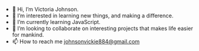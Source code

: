 - 👋 Hi, I’m Victoria Johnson.
- 👀 I’m interested in learning new things, and making a difference.
- 🌱 I’m currently learning JavaScript.
- 💞️ I’m looking to collaborate on interesting projects that makes life easier for mankind.
- 📫 How to reach me johnsonvickie884@gmail.com

<!---
DrVickie8/DrVickie8 is a ✨ special ✨ repository because its `README.md` (this file) appears on your GitHub profile.
You can click the Preview link to take a look at your changes.
--->
